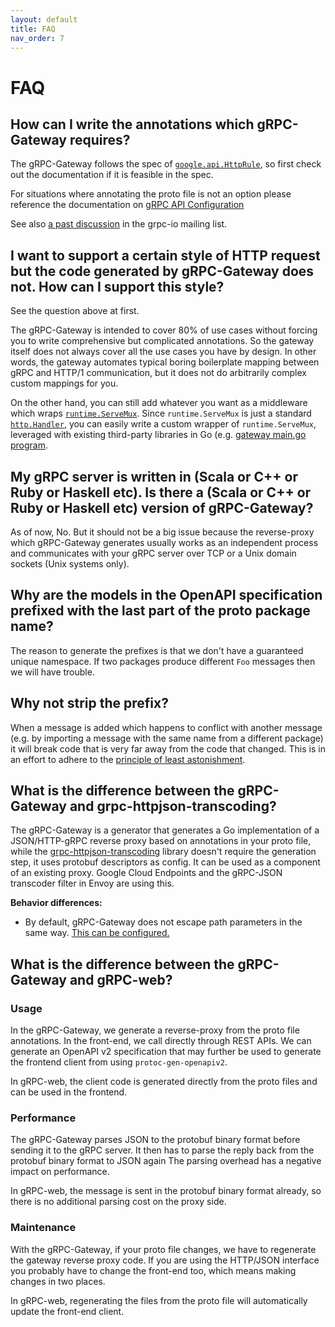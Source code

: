 ```yaml
---
layout: default
title: FAQ
nav_order: 7
---
```


# FAQ

## How can I write the annotations which gRPC-Gateway requires?

The gRPC-Gateway follows the spec of [`google.api.HttpRule`](https://github.com/googleapis/googleapis/blob/master/google/api/http.proto), so first check out the documentation if it is feasible in the spec.

For situations where annotating the proto file is not an option please reference the documentation on [gRPC API Configuration](https://grpc-ecosystem.github.io/grpc-gateway/docs/mapping/grpc_api_configuration/)

See also [a past discussion](https://groups.google.com/d/msg/grpc-io/Xqx80hG0D44/VNCDHjeE6pUJ) in the grpc-io mailing list.

## I want to support a certain style of HTTP request but the code generated by gRPC-Gateway does not. How can I support this style?

See the question above at first.

The gRPC-Gateway is intended to cover 80% of use cases without forcing you to write comprehensive but complicated annotations. So the gateway itself does not always cover all the use cases you have by design. In other words, the gateway automates typical boring boilerplate mapping between gRPC and HTTP/1 communication, but it does not do arbitrarily complex custom mappings for you.

On the other hand, you can still add whatever you want as a middleware which wraps
[`runtime.ServeMux`](https://pkg.go.dev/github.com/grpc-ecosystem/grpc-gateway/runtime?tab=doc#ServeMux). Since `runtime.ServeMux` is just a standard [`http.Handler`](http://golang.org/pkg/http#Handler), you can easily write a custom wrapper of `runtime.ServeMux`, leveraged with existing third-party libraries in Go (e.g. [gateway main.go program](https://github.com/grpc-ecosystem/grpc-gateway/blob/main/examples/internal/gateway/main.go).

## My gRPC server is written in (Scala or C++ or Ruby or Haskell etc). Is there a (Scala or C++ or Ruby or Haskell etc) version of gRPC-Gateway?

As of now, No. But it should not be a big issue because the reverse-proxy which gRPC-Gateway generates usually works as an independent process and communicates with your gRPC server over TCP or a Unix domain sockets (Unix systems only).

## Why are the models in the OpenAPI specification prefixed with the last part of the proto package name?

The reason to generate the prefixes is that we don't have a guaranteed unique namespace. If two packages produce different `Foo` messages then we will have trouble.

## Why not strip the prefix?

When a message is added which happens to conflict with another message (e.g. by importing a message with the same name from a different package) it will break code that is very far away from the code that changed. This is in an effort to adhere to the [principle of least astonishment](https://en.wikipedia.org/wiki/Principle_of_least_astonishment).

## What is the difference between the gRPC-Gateway and grpc-httpjson-transcoding?

The gRPC-Gateway is a generator that generates a Go implementation of a JSON/HTTP-gRPC reverse proxy based on annotations in your proto file, while the [grpc-httpjson-transcoding](https://github.com/grpc-ecosystem/grpc-httpjson-transcoding) library doesn't require the generation step, it uses protobuf descriptors as config. It can be used as a component of an existing proxy. Google Cloud Endpoints and the gRPC-JSON transcoder filter in Envoy are using this.

<!-- TODO(v3): remove this note when default behavior matches Envoy/Cloud Endpoints -->
**Behavior differences:**
- By default, gRPC-Gateway does not escape path parameters in the same way. [This can be configured.](../mapping/customizing_your_gateway.md#Controlling-path-parameter-unescaping)

## What is the difference between the gRPC-Gateway and gRPC-web?

### Usage

In the gRPC-Gateway, we generate a reverse-proxy from the proto file annotations. In the front-end, we call directly through REST APIs. We can generate an OpenAPI v2 specification that may further be used to generate the frontend client from using `protoc-gen-openapiv2`.

In gRPC-web, the client code is generated directly from the proto files and can be used in the frontend.

### Performance

The gRPC-Gateway parses JSON to the protobuf binary format before sending it to the gRPC server. It then has to parse the reply back from the protobuf binary format to JSON again The parsing overhead has a negative impact on performance.

In gRPC-web, the message is sent in the protobuf binary format already, so there is no additional parsing cost on the proxy side.

### Maintenance

With the gRPC-Gateway, if your proto file changes, we have to regenerate the gateway reverse proxy code. If you are using the HTTP/JSON interface you probably have to change the front-end too, which means making changes in two places.

In gRPC-web, regenerating the files from the proto file will automatically update the front-end client.
